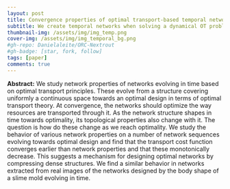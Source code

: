 ```yaml
---
layout: post
title: Convergence properties of optimal transport-based temporal networks
subtitle: We create temporal networks when solving a dynamical OT problem and study their convergence properties.
thumbnail-img: /assets/img/img_temp.png
cover-img: /assets/img/img_temporal_bg.png
#gh-repo: Danielaleite/ORC-Nextrout
#gh-badge: [star, fork, follow]
tags: [paper]
comments: true
---
```


**Abstract:**  We study network properties of networks evolving in time based on optimal transport principles. These evolve from a structure covering uniformly a continuous space towards an optimal design in terms of optimal transport theory. At convergence, the networks should optimize the way resources are transported through it. As the network structure shapes in time towards optimality, its topological properties also change with it. The question is how do these change as we reach optimality. We study the behavior of various network properties on a number of network sequences evolving towards optimal design and find that the transport cost function converges earlier than network properties and that these monotonically decrease. This suggests a mechanism for designing optimal networks by compressing dense structures. We find a similar behavior in networks extracted from real images of the networks designed by the body shape of a slime mold evolving in time.
